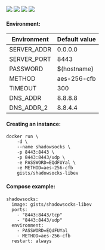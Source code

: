 ![](https://img.shields.io/badge/shadowsocks--libev-2.5.5-brightgreen.svg) ![](https://img.shields.io/badge/Alpine-3.4-brightgreen.svg) ![](https://img.shields.io/docker/stars/gists/shadowsocks-libev.svg) ![](https://img.shields.io/docker/pulls/gists/shadowsocks-libev.svg)

#### Environment:

| Environment | Default value |
|-------------|---------------|
| SERVER_ADDR | 0.0.0.0       |
| SERVER_PORT | 8443          |
| PASSWORD    | $(hostname)   |
| METHOD      | aes-256-cfb   |
| TIMEOUT     | 300           |
| DNS_ADDR    | 8.8.8.8       |
| DNS_ADDR_2  | 8.8.4.4       |

#### Creating an instance:

    docker run \
        -d \
        --name shadowsocks \
        -p 8443:8443 \
        -p 8443:8443/udp \
        -e PASSWORD=EQdFUYal \
        -e METHOD=aes-256-cfb
        gists/shadowsocks-libev

#### Compose example:

    shadowsocks:
      image: gists/shadowsocks-libev
      ports:
        - "8443:8443/tcp"
        - "8443:8443/udp"
      environment:
        - PASSWORD=EQdFUYal
        - METHOD=aes-256-cfb
      restart: always
